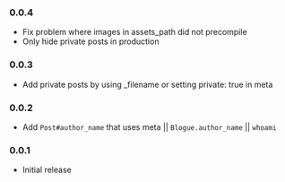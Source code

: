 ### 0.0.4

* Fix problem where images in assets_path did not precompile
* Only hide private posts in production

### 0.0.3

* Add private posts by using _filename or setting private: true in meta

### 0.0.2

* Add `Post#author_name` that uses meta || `Blogue.author_name` || `whoami`

### 0.0.1

* Initial release
